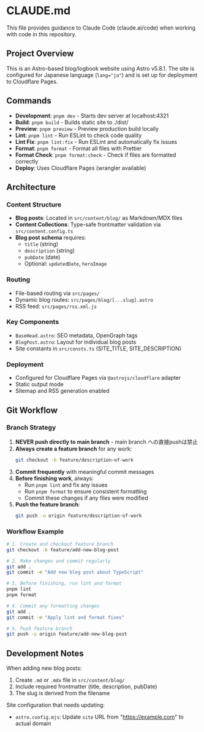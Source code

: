 # CLAUDE.md

This file provides guidance to Claude Code (claude.ai/code) when working with code in this repository.

## Project Overview

This is an Astro-based blog/logbook website using Astro v5.8.1. The site is configured for Japanese language (`lang="ja"`) and is set up for deployment to Cloudflare Pages.

## Commands

- **Development**: `pnpm dev` - Starts dev server at localhost:4321
- **Build**: `pnpm build` - Builds static site to ./dist/
- **Preview**: `pnpm preview` - Preview production build locally
- **Lint**: `pnpm lint` - Run ESLint to check code quality
- **Lint Fix**: `pnpm lint:fix` - Run ESLint and automatically fix issues
- **Format**: `pnpm format` - Format all files with Prettier
- **Format Check**: `pnpm format:check` - Check if files are formatted correctly
- **Deploy**: Uses Cloudflare Pages (wrangler available)

## Architecture

### Content Structure

- **Blog posts**: Located in `src/content/blog/` as Markdown/MDX files
- **Content Collections**: Type-safe frontmatter validation via `src/content.config.ts`
- **Blog post schema** requires:
  - `title` (string)
  - `description` (string)
  - `pubDate` (date)
  - Optional: `updatedDate`, `heroImage`

### Routing

- File-based routing via `src/pages/`
- Dynamic blog routes: `src/pages/blog/[...slug].astro`
- RSS feed: `src/pages/rss.xml.js`

### Key Components

- `BaseHead.astro`: SEO metadata, OpenGraph tags
- `BlogPost.astro`: Layout for individual blog posts
- Site constants in `src/consts.ts` (SITE_TITLE, SITE_DESCRIPTION)

### Deployment

- Configured for Cloudflare Pages via `@astrojs/cloudflare` adapter
- Static output mode
- Sitemap and RSS generation enabled

## Git Workflow

### Branch Strategy

1. **NEVER push directly to main branch** - main branch への直接pushは禁止
2. **Always create a feature branch** for any work:
   ```bash
   git checkout -b feature/description-of-work
   ```
3. **Commit frequently** with meaningful commit messages
4. **Before finishing work**, always:
   - Run `pnpm lint` and fix any issues
   - Run `pnpm format` to ensure consistent formatting
   - Commit these changes if any files were modified
5. **Push the feature branch**:
   ```bash
   git push -u origin feature/description-of-work
   ```

### Workflow Example

```bash
# 1. Create and checkout feature branch
git checkout -b feature/add-new-blog-post

# 2. Make changes and commit regularly
git add .
git commit -m "Add new blog post about TypeScript"

# 3. Before finishing, run lint and format
pnpm lint
pnpm format

# 4. Commit any formatting changes
git add .
git commit -m "Apply lint and format fixes"

# 5. Push feature branch
git push -u origin feature/add-new-blog-post
```

## Development Notes

When adding new blog posts:

1. Create `.md` or `.mdx` file in `src/content/blog/`
2. Include required frontmatter (title, description, pubDate)
3. The slug is derived from the filename

Site configuration that needs updating:

- `astro.config.mjs`: Update `site` URL from "https://example.com" to actual domain
